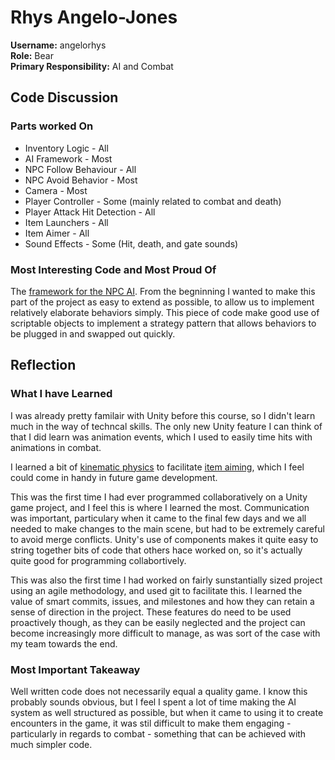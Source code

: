 # Rhys Angelo-Jones
**Username:** angelorhys  
**Role:** Bear  
**Primary Responsibility:** AI and Combat 


## Code Discussion
### Parts worked On
* Inventory Logic - All
* AI Framework - Most
* NPC Follow Behaviour - All
* NPC Avoid Behavior - Most
* Camera - Most
* Player Controller - Some (mainly related to combat and death)
* Player Attack Hit Detection - All
* Item Launchers - All
* Item Aimer - All
* Sound Effects - Some (Hit, death, and gate sounds) 

### Most Interesting Code and Most Proud Of
The [framework for the NPC AI](https://github.com/yisianlim/Chronicles_Of_Eden/blob/master/Assets/Scripts/AI/NPCAI.cs). From the begninning I wanted to make this part of the project as easy to extend as possible, to allow us to implement relatively elaborate behaviors simply. This piece of code make good use of scriptable objects to implement a strategy pattern that allows behaviors to be plugged in and swapped out quickly.

## Reflection
### What I have Learned
I was already pretty familair with Unity before this course, so I didn't learn much in the way of techncal skills. The only new Unity feature I can think of that I did learn was animation events, which I used to easily time hits with animations in combat.

I learned a bit of [kinematic physics](https://github.com/yisianlim/Chronicles_Of_Eden/blob/master/Assets/Scripts/Util/Calculations.cs) to facilitate [item aiming](https://github.com/yisianlim/Chronicles_Of_Eden/blob/master/Assets/Scripts/Inventory/Equipable%20Items/Aimable%20Items/RangedItemAimer.cs), which I feel could come in handy in future game development.

This was the first time I had ever programmed collaboratively on a Unity game project, and I feel this is where I learned the most. Communication was important, particulary when it came to the final few days and we all needed to make changes to the main scene, but had to be extremely careful to avoid merge conflicts. Unity's use of components makes it quite easy to string together bits of code that others hace worked on, so it's actually quite good for programming collabortively.

This was also the first time I had worked on fairly sunstantially sized project using an agile methodology, and used git to facilitate this. I learned the value of smart commits, issues, and milestones and how they can retain a sense of direction in the project. These features do need to be used proactively though, as they can be easily neglected and the project can become increasingly more difficult to manage, as was sort of the case with my team towards the end.

### Most Important Takeaway
Well written code does not necessarily equal a quality game. I know this probably sounds obvious, but I feel I spent a lot of time making the AI system as well structured as possible, but when it came to using it to create encounters in the game, it was stil difficult to make them engaging - particularly in regards to combat - something that can be achieved with much simpler code.

